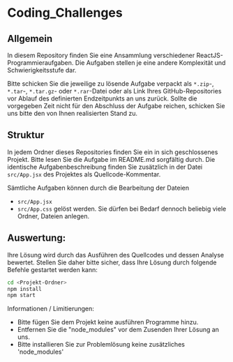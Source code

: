 # Coding_Challenges

## Allgemein

In diesem Repository finden Sie eine Ansammlung verschiedener ReactJS-Programmieraufgaben.
Die Aufgaben stellen je eine andere Komplexität und Schwierigkeitsstufe dar.

Bitte schicken Sie die jeweilige zu lösende Aufgabe verpackt als `*.zip`-, `*.tar`-, `*.tar.gz`- oder `*.rar`-Datei oder als Link Ihres GitHub-Repositories
vor Ablauf des definierten Endzeitpunkts an uns zurück. Sollte die vorgegeben Zeit nicht für den Abschluss der Aufgabe reichen, schicken Sie uns bitte den von Ihnen realisierten Stand zu.

## Struktur
In jedem Ordner dieses Repositories finden Sie ein in sich geschlossenes Projekt. 
Bitte lesen Sie die Aufgabe im README.md sorgfältig durch. 
Die identische Aufgabenbeschreibung finden Sie zusätzlich in der Datei `src/App.jsx` des Projektes als Quellcode-Kommentar.

Sämtliche Aufgaben können durch die Bearbeitung der Dateien 
- `src/App.jsx`
- `src/App.css` 
gelöst werden.
Sie dürfen bei Bedarf dennoch beliebig viele Ordner, Dateien anlegen.

## Auswertung:
Ihre Lösung wird durch das Ausführen des Quellcodes und dessen Analyse bewertet.
Stellen Sie daher bitte sicher, dass Ihre Lösung durch folgende Befehle gestartet werden kann:

```sh
cd <Projekt-Ordner>
npm install
npm start
```

Informationen / Limitierungen:
- Bitte fügen Sie dem Projekt keine ausführen Programme hinzu.
- Entfernen Sie die "node_modules" vor dem Zusenden Ihrer Lösung an uns.
- Bitte installieren Sie zur Problemlösung keine zusätzliches 'node_modules'
